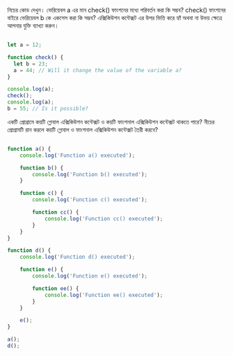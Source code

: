 
নিচের কোড দেখুন। ভেরিয়েবল a এর মান check() ফাংশনের মধ্যে পরিবর্তন করা কি সম্ভব? check() ফাংশনের বাইরে ভেরিয়েবল b কে একসেস করা কি সম্ভব? এক্সিকিউশন কন্টেক্সট এর উপর ভিত্তি করে হ্যাঁ অথবা না উভয় ক্ষেত্রে আপনার যুক্তি ব্যাখ্যা করুন।

```javascript

let a = 12;

function check() {
  let b = 23;
  a = 44; // Will it change the value of the variable a?
}

console.log(a);
check();
console.log(a);
b = 55; // Is it possible?

```


একটি প্রোগ্রামে কয়টি গ্লোবাল এক্সিকিউশন কন্টেক্সট ও কয়টি ফাংশনাল এক্সিকিউশন কন্টেক্সট থাকতে পারে? নীচের প্রোগ্রামটি রান করলে কয়টি গ্লোবাল ও ফাংশনাল এক্সিকিউশন কন্টেক্সট তৈরী করবে?

```javascript

function a() {
    console.log('Function a() executed');

    function b() {
        console.log('Function b() executed');
    }

    function c() {
        console.log('Function c() executed');

        function cc() {
            console.log('Function cc() executed');
        }
    }
}

function d() {
    console.log('Function d() executed');

    function e() {
        console.log('Function e() executed');

        function ee() {
            console.log('Function ee() executed');
        }
    }

    e();
}

a();
d();

```